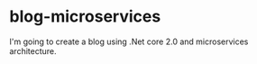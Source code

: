 # blog-microservices
I'm going to create a blog using .Net core 2.0 and microservices architecture.
